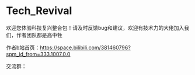 # Tech_Revival

欢迎您体验科技复兴整合包！请及时反馈bug和建议，欢迎有技术力的大佬加入我们，作者团队都是高中牲

作者b站首页：https://space.bilibili.com/381460796?spm_id_from=333.1007.0.0

交流群：
